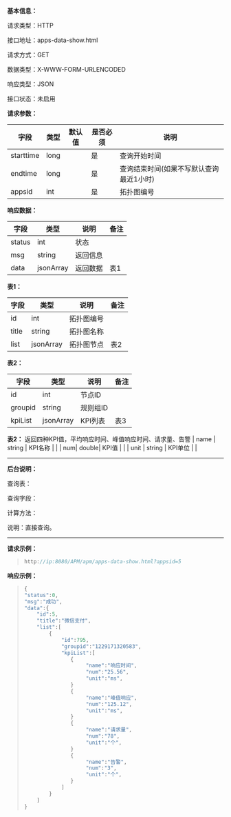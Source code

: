 **基本信息：**



请求类型：HTTP



接口地址：apps-data-show.html



请求方式：GET



数据类型：X-WWW-FORM-URLENCODED



响应类型：JSON



接口状态：未启用



**请求参数：**



| **字段** | **类型** | **默认值** | **是否必须** | **说明** |
| --- | --- | --- | --- | --- |
| starttime | long | | 是 | 查询开始时间 |
| endtime | long | | 是 | 查询结束时间\(如果不写默认查询最近1小时\) |
| appsid | int | | 是 | 拓扑图编号 |



**响应数据：**



| **字段** | **类型** | **说明** | **备注** |
| --- | --- | --- | --- |
| status | int | 状态 | |
| msg | string | 返回信息 | |
| data | jsonArray | 返回数据 | 表1 |

**表1：**


| **字段** | **类型** | **说明** | **备注** |
| --- | --- | --- | --- |
| id | int | 拓扑图编号 | |
| title | string | 拓扑图名称 | |
| list | jsonArray | 拓扑图节点 | 表2 |

**表2：**

| **字段** | **类型** | **说明** | **备注** |
| --- | --- | --- | --- |
| id | int | 节点ID | |
| groupid | string | 规则组ID | |
| kpiList| jsonArray | KPI列表 | 表3 |

**表2：**
返回四种KPI值，平均响应时间、峰值响应时间、请求量、告警
| name | string | KPI名称 | |
| num| double| KPI值 | |
| unit | string | KPI单位 | |


---



**后台说明：**



查询表：



查询字段：



计算方法：



说明：直接查询。



---



**请求示例：**

> ```js
> http://ip:8080/APM/apm/apps-data-show.html?appsid=5
> ```



**响应示例：**


> ```js
> {
> "status":0,
> "msg":"成功",
> "data":{
>     "id":5,
>     "title":"微信支付",
>     "list":[
>         {
>             "id":795,
>             "groupid":"1229171320583",
>             "kpiList":[
>                {
>                     "name":"响应时间",
>                     "num":"25.56",
>                     "unit":"ms",
>                }
>                {
>                     "name":"峰值响应",
>                     "num":"125.12",
>                     "unit":"ms",
>                }
>                {
>                     "name":"请求量",
>                     "num":"78",
>                     "unit":"个",
>                }
>                {
>                     "name":"告警",
>                     "num":"3",
>                     "unit":"个",
>                }
>             ]
>         }
>     ]
> }
> 
> ```


